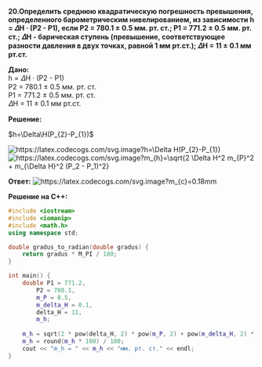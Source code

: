 **20.Определить среднюю квадратическую погрешность превышения, определенного барометрическим нивелированием, из зависимости h = 𝛥H · (P2 - P1), если P2 = 780.1 ± 0.5 мм. рт. ст.; P1 = 771.2 ± 0.5 мм. рт. ст.; 𝛥H - барическая ступень (превышение, соответствующее разности давления в двух точках, равной 1 мм рт.ст.); 𝛥H = 11 ± 0.1 мм рт.ст.**  

**Дано:**  
h = 𝛥H · (P2 - P1)  
P2 = 780.1 ± 0.5 мм. рт. ст.  
P1 = 771.2 ± 0.5 мм. рт. ст.  
𝛥H = 11 ± 0.1 мм рт.ст.     

**Решение:**    

$h=\Delta\H(P_{2}-P_{1})$

<img src="https://latex.codecogs.com/svg.image?h=\Delta&space;H(P_{2}-P_{1})" title="https://latex.codecogs.com/svg.image?h=\Delta H(P_{2}-P_{1})" />  
<img src="https://latex.codecogs.com/svg.image?m_{h}=\sqrt{2&space;\Delta&space;H^2&space;m_{P}^2&space;&plus;&space;m_{\Delta&space;H}^2&space;(P_2&space;-&space;P_1)^2}" title="https://latex.codecogs.com/svg.image?m_{h}=\sqrt{2 \Delta H^2 m_{P}^2 + m_{\Delta H}^2 (P_2 - P_1)^2}" /> 

**Ответ:** 
<img src="https://latex.codecogs.com/svg.image?m_{h}=7.83" title="https://latex.codecogs.com/svg.image?m_{c}=0.18mm" />

**Решение на C++:**  
```c++
#include <iostream>
#include <iomanip>
#include <math.h>
using namespace std;

double gradus_to_radian(double gradus) {
    return gradus * M_PI / 180;
}

int main() {
    double P1 = 771.2,
        P2 = 780.1,
        m_P = 0.5,
        m_delta_H = 0.1, 
        delta_H = 11,
        m_h;
        
    m_h = sqrt(2 * pow(delta_H, 2) * pow(m_P, 2) + pow(m_delta_H, 2) * pow(P2 - P1, 2));
    m_h = round(m_h * 100) / 100;
    cout << "m_h = " << m_h << "мм. рт. ст." << endl;
}
```
